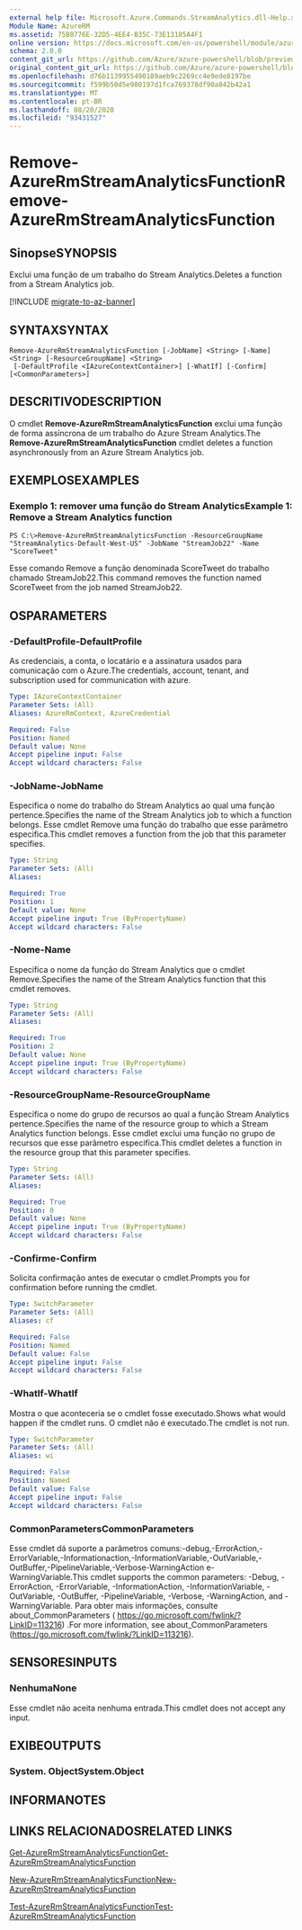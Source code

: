 ```yaml
---
external help file: Microsoft.Azure.Commands.StreamAnalytics.dll-Help.xml
Module Name: AzureRM
ms.assetid: 75B0776E-32D5-4EE4-B35C-73E13185A4F1
online version: https://docs.microsoft.com/en-us/powershell/module/azurerm.streamanalytics/remove-azurermstreamanalyticsfunction
schema: 2.0.0
content_git_url: https://github.com/Azure/azure-powershell/blob/preview/src/ResourceManager/StreamAnalytics/Commands.StreamAnalytics/help/Remove-AzureRmStreamAnalyticsFunction.md
original_content_git_url: https://github.com/Azure/azure-powershell/blob/preview/src/ResourceManager/StreamAnalytics/Commands.StreamAnalytics/help/Remove-AzureRmStreamAnalyticsFunction.md
ms.openlocfilehash: d76b1139955490189aeb9c2269cc4e9ede8197be
ms.sourcegitcommit: f599b50d5e980197d1fca769378df90a842b42a1
ms.translationtype: MT
ms.contentlocale: pt-BR
ms.lasthandoff: 08/20/2020
ms.locfileid: "93431527"
---
```

# <span data-ttu-id="1bb9e-101">Remove-AzureRmStreamAnalyticsFunction</span><span class="sxs-lookup"><span data-stu-id="1bb9e-101">Remove-AzureRmStreamAnalyticsFunction</span></span>

## <span data-ttu-id="1bb9e-102">Sinopse</span><span class="sxs-lookup"><span data-stu-id="1bb9e-102">SYNOPSIS</span></span>
<span data-ttu-id="1bb9e-103">Exclui uma função de um trabalho do Stream Analytics.</span><span class="sxs-lookup"><span data-stu-id="1bb9e-103">Deletes a function from a Stream Analytics job.</span></span>

[!INCLUDE [migrate-to-az-banner](../../includes/migrate-to-az-banner.md)]

## <span data-ttu-id="1bb9e-104">SYNTAX</span><span class="sxs-lookup"><span data-stu-id="1bb9e-104">SYNTAX</span></span>

```
Remove-AzureRmStreamAnalyticsFunction [-JobName] <String> [-Name] <String> [-ResourceGroupName] <String>
 [-DefaultProfile <IAzureContextContainer>] [-WhatIf] [-Confirm] [<CommonParameters>]
```

## <span data-ttu-id="1bb9e-105">DESCRITIVO</span><span class="sxs-lookup"><span data-stu-id="1bb9e-105">DESCRIPTION</span></span>
<span data-ttu-id="1bb9e-106">O cmdlet **Remove-AzureRmStreamAnalyticsFunction** exclui uma função de forma assíncrona de um trabalho do Azure Stream Analytics.</span><span class="sxs-lookup"><span data-stu-id="1bb9e-106">The **Remove-AzureRmStreamAnalyticsFunction** cmdlet deletes a function asynchronously from an Azure Stream Analytics job.</span></span>

## <span data-ttu-id="1bb9e-107">EXEMPLOS</span><span class="sxs-lookup"><span data-stu-id="1bb9e-107">EXAMPLES</span></span>

### <span data-ttu-id="1bb9e-108">Exemplo 1: remover uma função do Stream Analytics</span><span class="sxs-lookup"><span data-stu-id="1bb9e-108">Example 1: Remove a Stream Analytics function</span></span>
```
PS C:\>Remove-AzureRmStreamAnalyticsFunction -ResourceGroupName "StreamAnalytics-Default-West-US" -JobName "StreamJob22" -Name "ScoreTweet"
```

<span data-ttu-id="1bb9e-109">Esse comando Remove a função denominada ScoreTweet do trabalho chamado StreamJob22.</span><span class="sxs-lookup"><span data-stu-id="1bb9e-109">This command removes the function named ScoreTweet from the job named StreamJob22.</span></span>

## <span data-ttu-id="1bb9e-110">OS</span><span class="sxs-lookup"><span data-stu-id="1bb9e-110">PARAMETERS</span></span>

### <span data-ttu-id="1bb9e-111">-DefaultProfile</span><span class="sxs-lookup"><span data-stu-id="1bb9e-111">-DefaultProfile</span></span>
<span data-ttu-id="1bb9e-112">As credenciais, a conta, o locatário e a assinatura usados para comunicação com o Azure.</span><span class="sxs-lookup"><span data-stu-id="1bb9e-112">The credentials, account, tenant, and subscription used for communication with azure.</span></span>

```yaml
Type: IAzureContextContainer
Parameter Sets: (All)
Aliases: AzureRmContext, AzureCredential

Required: False
Position: Named
Default value: None
Accept pipeline input: False
Accept wildcard characters: False
```

### <span data-ttu-id="1bb9e-113">-JobName</span><span class="sxs-lookup"><span data-stu-id="1bb9e-113">-JobName</span></span>
<span data-ttu-id="1bb9e-114">Especifica o nome do trabalho do Stream Analytics ao qual uma função pertence.</span><span class="sxs-lookup"><span data-stu-id="1bb9e-114">Specifies the name of the Stream Analytics job to which a function belongs.</span></span>
<span data-ttu-id="1bb9e-115">Esse cmdlet Remove uma função do trabalho que esse parâmetro especifica.</span><span class="sxs-lookup"><span data-stu-id="1bb9e-115">This cmdlet removes a function from the job that this parameter specifies.</span></span>

```yaml
Type: String
Parameter Sets: (All)
Aliases: 

Required: True
Position: 1
Default value: None
Accept pipeline input: True (ByPropertyName)
Accept wildcard characters: False
```

### <span data-ttu-id="1bb9e-116">-Nome</span><span class="sxs-lookup"><span data-stu-id="1bb9e-116">-Name</span></span>
<span data-ttu-id="1bb9e-117">Especifica o nome da função do Stream Analytics que o cmdlet Remove.</span><span class="sxs-lookup"><span data-stu-id="1bb9e-117">Specifies the name of the Stream Analytics function that this cmdlet removes.</span></span>

```yaml
Type: String
Parameter Sets: (All)
Aliases: 

Required: True
Position: 2
Default value: None
Accept pipeline input: True (ByPropertyName)
Accept wildcard characters: False
```

### <span data-ttu-id="1bb9e-118">-ResourceGroupName</span><span class="sxs-lookup"><span data-stu-id="1bb9e-118">-ResourceGroupName</span></span>
<span data-ttu-id="1bb9e-119">Especifica o nome do grupo de recursos ao qual a função Stream Analytics pertence.</span><span class="sxs-lookup"><span data-stu-id="1bb9e-119">Specifies the name of the resource group to which a Stream Analytics function belongs.</span></span>
<span data-ttu-id="1bb9e-120">Esse cmdlet exclui uma função no grupo de recursos que esse parâmetro especifica.</span><span class="sxs-lookup"><span data-stu-id="1bb9e-120">This cmdlet deletes a function in the resource group that this parameter specifies.</span></span>

```yaml
Type: String
Parameter Sets: (All)
Aliases: 

Required: True
Position: 0
Default value: None
Accept pipeline input: True (ByPropertyName)
Accept wildcard characters: False
```

### <span data-ttu-id="1bb9e-121">-Confirme</span><span class="sxs-lookup"><span data-stu-id="1bb9e-121">-Confirm</span></span>
<span data-ttu-id="1bb9e-122">Solicita confirmação antes de executar o cmdlet.</span><span class="sxs-lookup"><span data-stu-id="1bb9e-122">Prompts you for confirmation before running the cmdlet.</span></span>

```yaml
Type: SwitchParameter
Parameter Sets: (All)
Aliases: cf

Required: False
Position: Named
Default value: False
Accept pipeline input: False
Accept wildcard characters: False
```

### <span data-ttu-id="1bb9e-123">-WhatIf</span><span class="sxs-lookup"><span data-stu-id="1bb9e-123">-WhatIf</span></span>
<span data-ttu-id="1bb9e-124">Mostra o que aconteceria se o cmdlet fosse executado.</span><span class="sxs-lookup"><span data-stu-id="1bb9e-124">Shows what would happen if the cmdlet runs.</span></span>
<span data-ttu-id="1bb9e-125">O cmdlet não é executado.</span><span class="sxs-lookup"><span data-stu-id="1bb9e-125">The cmdlet is not run.</span></span>

```yaml
Type: SwitchParameter
Parameter Sets: (All)
Aliases: wi

Required: False
Position: Named
Default value: False
Accept pipeline input: False
Accept wildcard characters: False
```

### <span data-ttu-id="1bb9e-126">CommonParameters</span><span class="sxs-lookup"><span data-stu-id="1bb9e-126">CommonParameters</span></span>
<span data-ttu-id="1bb9e-127">Esse cmdlet dá suporte a parâmetros comuns:-debug,-ErrorAction,-ErrorVariable,-Informationaction,-InformationVariable,-OutVariable,-OutBuffer,-PipelineVariable,-Verbose-WarningAction e-WarningVariable.</span><span class="sxs-lookup"><span data-stu-id="1bb9e-127">This cmdlet supports the common parameters: -Debug, -ErrorAction, -ErrorVariable, -InformationAction, -InformationVariable, -OutVariable, -OutBuffer, -PipelineVariable, -Verbose, -WarningAction, and -WarningVariable.</span></span> <span data-ttu-id="1bb9e-128">Para obter mais informações, consulte about_CommonParameters ( https://go.microsoft.com/fwlink/?LinkID=113216) .</span><span class="sxs-lookup"><span data-stu-id="1bb9e-128">For more information, see about_CommonParameters (https://go.microsoft.com/fwlink/?LinkID=113216).</span></span>

## <span data-ttu-id="1bb9e-129">SENSORES</span><span class="sxs-lookup"><span data-stu-id="1bb9e-129">INPUTS</span></span>

### <span data-ttu-id="1bb9e-130">Nenhuma</span><span class="sxs-lookup"><span data-stu-id="1bb9e-130">None</span></span>
<span data-ttu-id="1bb9e-131">Esse cmdlet não aceita nenhuma entrada.</span><span class="sxs-lookup"><span data-stu-id="1bb9e-131">This cmdlet does not accept any input.</span></span>

## <span data-ttu-id="1bb9e-132">EXIBE</span><span class="sxs-lookup"><span data-stu-id="1bb9e-132">OUTPUTS</span></span>

### <span data-ttu-id="1bb9e-133">System. Object</span><span class="sxs-lookup"><span data-stu-id="1bb9e-133">System.Object</span></span>

## <span data-ttu-id="1bb9e-134">INFORMA</span><span class="sxs-lookup"><span data-stu-id="1bb9e-134">NOTES</span></span>

## <span data-ttu-id="1bb9e-135">LINKS RELACIONADOS</span><span class="sxs-lookup"><span data-stu-id="1bb9e-135">RELATED LINKS</span></span>

[<span data-ttu-id="1bb9e-136">Get-AzureRmStreamAnalyticsFunction</span><span class="sxs-lookup"><span data-stu-id="1bb9e-136">Get-AzureRmStreamAnalyticsFunction</span></span>](./Get-AzureRmStreamAnalyticsFunction.md)

[<span data-ttu-id="1bb9e-137">New-AzureRmStreamAnalyticsFunction</span><span class="sxs-lookup"><span data-stu-id="1bb9e-137">New-AzureRmStreamAnalyticsFunction</span></span>](./New-AzureRmStreamAnalyticsFunction.md)

[<span data-ttu-id="1bb9e-138">Test-AzureRmStreamAnalyticsFunction</span><span class="sxs-lookup"><span data-stu-id="1bb9e-138">Test-AzureRmStreamAnalyticsFunction</span></span>](./Test-AzureRmStreamAnalyticsFunction.md)


